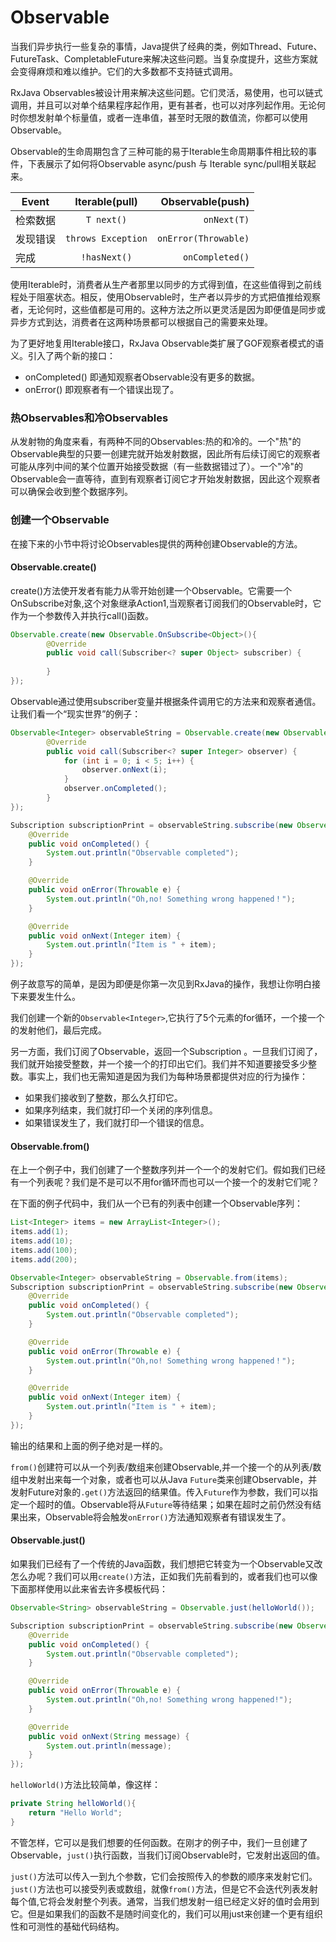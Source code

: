 # Observable

当我们异步执行一些复杂的事情，Java提供了经典的类，例如Thread、Future、FutureTask、CompletableFuture来解决这些问题。当复杂度提升，这些方案就会变得麻烦和难以维护。它们的大多数都不支持链式调用。

RxJava Observables被设计用来解决这些问题。它们灵活，易使用，也可以链式调用，并且可以对单个结果程序起作用，更有甚者，也可以对序列起作用。无论何时你想发射单个标量值，或者一连串值，甚至时无限的数值流，你都可以使用Observable。

Observable的生命周期包含了三种可能的易于Iterable生命周期事件相比较的事件，下表展示了如何将Observable async/push 与 Iterable sync/pull相关联起来。

| Event| Iterable(pull)|Observable(push)|
| ------------- |:-------------:| -----:|
| 检索数据|`T next()`| `onNext(T)` |
| 发现错误| `throws Exception`|`onError(Throwable)`|
| 完成    |`!hasNext()`|`onCompleted()`|

使用Iterable时，消费者从生产者那里以同步的方式得到值，在这些值得到之前线程处于阻塞状态。相反，使用Observable时，生产者以异步的方式把值推给观察者，无论何时，这些值都是可用的。这种方法之所以更灵活是因为即便值是同步或异步方式到达，消费者在这两种场景都可以根据自己的需要来处理。

为了更好地复用Iterable接口，RxJava Observable类扩展了GOF观察者模式的语义。引入了两个新的接口：
* onCompleted() 即通知观察者Observable没有更多的数据。
* onError() 即观察者有一个错误出现了。


### 热Observables和冷Observables

从发射物的角度来看，有两种不同的Observables:热的和冷的。一个"热"的Observable典型的只要一创建完就开始发射数据，因此所有后续订阅它的观察者可能从序列中间的某个位置开始接受数据（有一些数据错过了）。一个"冷"的Observable会一直等待，直到有观察者订阅它才开始发射数据，因此这个观察者可以确保会收到整个数据序列。

### 创建一个Observable

在接下来的小节中将讨论Observables提供的两种创建Observable的方法。

#### Observable.create()

create()方法使开发者有能力从零开始创建一个Observable。它需要一个OnSubscribe对象,这个对象继承Action1,当观察者订阅我们的Observable时，它作为一个参数传入并执行call()函数。
```java
Observable.create(new Observable.OnSubscribe<Object>(){
        @Override
        public void call(Subscriber<? super Object> subscriber) {
            
        }
});
```
Observable通过使用subscriber变量并根据条件调用它的方法来和观察者通信。让我们看一个“现实世界”的例子：
```java
Observable<Integer> observableString = Observable.create(new Observable.OnSubscribe<Integer>() {
        @Override
        public void call(Subscriber<? super Integer> observer) {
            for (int i = 0; i < 5; i++) {
                observer.onNext(i);
            }
            observer.onCompleted();
        }
});

Subscription subscriptionPrint = observableString.subscribe(new Observer<Integer>() {
    @Override
    public void onCompleted() {
        System.out.println("Observable completed");
    }

    @Override
    public void onError(Throwable e) {
        System.out.println("Oh,no! Something wrong happened！");
    }

    @Override
    public void onNext(Integer item) {
        System.out.println("Item is " + item);
    }
});
```
例子故意写的简单，是因为即便是你第一次见到RxJava的操作，我想让你明白接下来要发生什么。

我们创建一个新的`Observable<Integer>`,它执行了5个元素的for循环，一个接一个的发射他们，最后完成。

另一方面，我们订阅了Observable，返回一个Subscription
。一旦我们订阅了，我们就开始接受整数，并一个接一个的打印出它们。我们并不知道要接受多少整数。事实上，我们也无需知道是因为我们为每种场景都提供对应的行为操作：
* 如果我们接收到了整数，那么久打印它。
* 如果序列结束，我们就打印一个关闭的序列信息。
* 如果错误发生了，我们就打印一个错误的信息。

#### Observable.from()

在上一个例子中，我们创建了一个整数序列并一个一个的发射它们。假如我们已经有一个列表呢？我们是不是可以不用for循环而也可以一个接一个的发射它们呢？

在下面的例子代码中，我们从一个已有的列表中创建一个Observable序列：
```java
List<Integer> items = new ArrayList<Integer>();
items.add(1);
items.add(10);
items.add(100);
items.add(200);

Observable<Integer> observableString = Observable.from(items);
Subscription subscriptionPrint = observableString.subscribe(new Observer<Integer>() {
    @Override
    public void onCompleted() {
        System.out.println("Observable completed");
    }

    @Override
    public void onError(Throwable e) {
        System.out.println("Oh,no! Something wrong happened！");
    }

    @Override
    public void onNext(Integer item) {
        System.out.println("Item is " + item);
    }
});
```

输出的结果和上面的例子绝对是一样的。

`from()`创建符可以从一个列表/数组来创建Observable,并一个接一个的从列表/数组中发射出来每一个对象，或者也可以从Java `Future`类来创建Observable，并发射Future对象的`.get()`方法返回的结果值。传入`Future`作为参数，我们可以指定一个超时的值。Observable将从`Future`等待结果；如果在超时之前仍然没有结果出来，Observable将会触发`onError()`方法通知观察者有错误发生了。

#### Observable.just()

如果我们已经有了一个传统的Java函数，我们想把它转变为一个Observable又改怎么办呢？我们可以用`create()`方法，正如我们先前看到的，或者我们也可以像下面那样使用以此来省去许多模板代码：
```java
Observable<String> observableString = Observable.just(helloWorld());

Subscription subscriptionPrint = observableString.subscribe(new Observer<String>() {
    @Override
    public void onCompleted() {
        System.out.println("Observable completed");
    }

    @Override
    public void onError(Throwable e) {
        System.out.println("Oh,no! Something wrong happened!");
    }

    @Override
    public void onNext(String message) {
        System.out.println(message);
    }
});
```

`helloWorld()`方法比较简单，像这样：
```java
private String helloWorld(){
    return "Hello World";
}
```

不管怎样，它可以是我们想要的任何函数。在刚才的例子中，我们一旦创建了Observable，`just()`执行函数，当我们订阅Observable时，它发射出返回的值。

`just()`方法可以传入一到九个参数，它们会按照传入的参数的顺序来发射它们。`just()`方法也可以接受列表或数组，就像`from()`方法，但是它不会迭代列表发射每个值,它将会发射整个列表。通常，当我们想发射一组已经定义好的值时会用到它。但是如果我们的函数不是随时间变化的，我们可以用just来创建一个更有组织性和可测性的基础代码结构。


